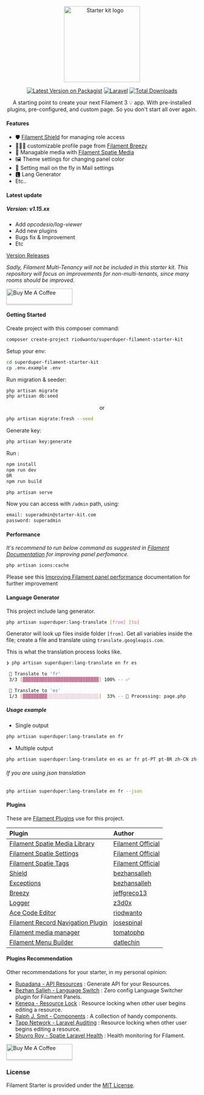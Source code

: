 <div align="center">
  <img src="https://i.postimg.cc/4djrcJXx/logo.png" alt="Starter kit logo" width="200"/>

  [![Latest Version on Packagist](https://img.shields.io/packagist/v/riodwanto/superduper-filament-starter-kit.svg?style=flat-square)](https://packagist.org/packages/riodwanto/superduper-filament-starter-kit)
  [![Laravel](https://github.com/riodwanto/superduper-filament-starter-kit/actions/workflows/laravel.yml/badge.svg)](https://github.com/riodwanto/superduper-filament-starter-kit/actions/workflows/laravel.yml)
    [![Total Downloads](https://img.shields.io/packagist/dt/riodwanto/superduper-filament-starter-kit.svg?style=flat-square)](https://packagist.org/packages/riodwanto/superduper-filament-starter-kit)
</div>

<p align="center">
    A starting point to create your next Filament 3 💡 app. With pre-installed plugins, pre-configured, and custom page. So you don't start all over again.
</p>

#### Features

- 🛡 [Filament Shield](#plugins-used) for managing role access
- 👨🏻‍🦱 customizable profile page from [Filament Breezy](#plugins-used)
- 🌌 Managable media with [Filament Spatie Media](#plugins-used)
- 🖼 Theme settings for changing panel color
- 💌 Setting mail on the fly in Mail settings
- 🅻 Lang Generator
- Etc..

#### Latest update

##### Version: v1.15.xx

- Add *opcodesio/log-viewer*
- Add new plugins
- Bugs fix & Improvement
- Etc

[Version Releases](https://github.com/riodwanto/superduper-filament-starter-kit/releases)

*Sadly, Filament Multi-Tenancy will not be included in this starter kit. This repository will focus on improvements for non-multi-tenants, since many rooms should be improved.*

<a href="https://buymeacoffee.com/hashaqirul" target="_blank"><img src="https://www.buymeacoffee.com/assets/img/custom_images/orange_img.png" alt="Buy Me A Coffee" style="height: 41px !important;width: 174px !important;box-shadow: 0px 3px 2px 0px rgba(190, 190, 190, 0.5) !important;-webkit-box-shadow: 0px 3px 2px 0px rgba(190, 190, 190, 0.5) !important;" ></a>

#### Getting Started

Create project with this composer command:

```bash
composer create-project riodwanto/superduper-filament-starter-kit
```

Setup your env:

```bash
cd superduper-filament-starter-kit
cp .env.example .env
```

Run migration & seeder:

```bash
php artisan migrate
php artisan db:seed
```

<p align="center">or</p>

```bash
php artisan migrate:fresh --seed
```

Generate key:

```bash
php artisan key:generate
```

Run :

```bash
npm install
npm run dev
OR
npm run build
```

```bash
php artisan serve
```

Now you can access with `/admin` path, using:

```bash
email: superadmin@starter-kit.com
password: superadmin
```

#### Performance

*It's recommend to run below command as suggested in [Filament Documentation](https://filamentphp.com/docs/3.x/panels/installation#improving-filament-panel-performance) for improving panel perfomance.*

```bash
php artisan icons:cache
```

Please see this [Improving Filament panel performance](https://filamentphp.com/docs/3.x/panels/installation#improving-filament-panel-performance) documentation for further improvement

#### Language Generator

This project include lang generator.

```bash
php artisan superduper:lang-translate [from] [to]
```

Generator will look up files inside folder `[from]`. Get all variables inside the file; create a file and translate using `translate.googleapis.com`.

This is what the translation process looks like.

```bash
❯ php artisan superduper:lang-translate en fr es

 🔔 Translate to 'fr'
 3/3 [▓▓▓▓▓▓▓▓▓▓▓▓▓▓▓▓▓▓▓▓▓▓▓▓▓▓▓▓] 100% -- ✅

 🔔 Translate to 'es'
 1/3 [▓▓▓▓▓▓▓▓▓░░░░░░░░░░░░░░░░░░░]  33% -- 🔄 Processing: page.php
```

##### Usage example

- Single output

```bash
php artisan superduper:lang-translate en fr
```

- Multiple output

```bash
php artisan superduper:lang-translate en es ar fr pt-PT pt-BR zh-CN zh-TW
```

###### If you are using json translation

```bash
php artisan superduper:lang-translate en fr --json
```

#### Plugins

These are [Filament Plugins](https://filamentphp.com/plugins) use for this project.

| **Plugin**                                                                                          | **Author**                                          |
| :-------------------------------------------------------------------------------------------------- | :-------------------------------------------------- |
| [Filament Spatie Media Library](https://github.com/filamentphp/spatie-laravel-media-library-plugin) | [Filament Official](https://github.com/filamentphp)   |
| [Filament Spatie Settings](https://github.com/filamentphp/spatie-laravel-settings-plugin)           | [Filament Official](https://github.com/filamentphp)   |
| [Filament Spatie Tags](https://github.com/filamentphp/spatie-laravel-tags-plugin)                   | [Filament Official](https://github.com/filamentphp)   |
| [Shield](https://github.com/bezhanSalleh/filament-shield)                                           | [bezhansalleh](https://github.com/bezhansalleh)     |
| [Exceptions](https://github.com/bezhansalleh/filament-exceptions)                                   | [bezhansalleh](https://github.com/bezhansalleh)     |
| [Breezy](https://github.com/jeffgreco13/filament-breezy)                                            | [jeffgreco13](https://github.com/jeffgreco13)       |
| [Logger](https://github.com/z3d0x/filament-logger)                                                  | [z3d0x](https://github.com/z3d0x)                   |
| [Ace Code Editor](https://github.com/riodwanto/filament-ace-editor)                                 | [riodwanto](https://github.com/riodwanto)           |
| [Filament Record Navigation Plugin](https://github.com/josespinal/filament-record-navigation)       | [josespinal](https://github.com/josespinal)         |
| [Filament media manager](https://github.com/tomatophp/filament-media-manager)                       | [tomatophp](https://github.com/tomatophp)           |
| [Filament Menu Builder](https://github.com/datlechin/filament-menu-builder)                         | [datlechin](https://github.com/datlechin)           |

#### Plugins Recommendation

Other recommendations for your starter, in my personal opinion:

- [Rupadana - API Resources](https://filamentphp.com/plugins/rupadana-api-service) : Generate API for your Resources.
- [Bezhan Salleh - Language Switch](https://filamentphp.com/plugins/bezhansalleh-language-switch) : Zero config Language Switcher plugin for Filament Panels.
- [Kenepa - Resource Lock](https://filamentphp.com/plugins/kenepa-resource-lock) : Resource locking when other user begins editing a resource.
- [Ralph J. Smit - Components](https://filamentphp.com/plugins/ralphjsmit-components) : A collection of handy components.
- [Tapp Network - Laravel Auditing](https://filamentphp.com/plugins/tapp-network-laravel-auditing) : Resource locking when other user begins editing a resource.
- [Shuvro Roy - Spatie Laravel Health](https://filamentphp.com/plugins/shuvroroy-spatie-laravel-health) : Health monitoring for Filament.

<a href="https://buymeacoffee.com/hashaqirul" target="_blank"><img src="https://www.buymeacoffee.com/assets/img/custom_images/orange_img.png" alt="Buy Me A Coffee" style="height: 41px !important;width: 174px !important;box-shadow: 0px 3px 2px 0px rgba(190, 190, 190, 0.5) !important;-webkit-box-shadow: 0px 3px 2px 0px rgba(190, 190, 190, 0.5) !important;" ></a>

### License

Filament Starter is provided under the [MIT License](LICENSE.md).
